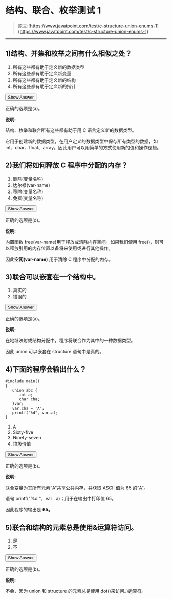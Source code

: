 # 结构、联合、枚举测试 1

> 原文:[https://www.javatpoint.com/test/c-structure-union-enums-1](https://www.javatpoint.com/test/c-structure-union-enums-1)

* * *

## 1)结构、并集和枚举之间有什么相似之处？

1.  所有这些都有助于定义新的数据类型
2.  所有这些都有助于定义新变量
3.  所有这些都有助于定义新的结构
4.  所有这些都有助于定义新的指针

<button class="showanswer" onclick="showhide(1)">Show Answer</button>

正确的选项是(a)。

**说明:**

结构、枚举和联合所有这些都有助于用 C 语言定义新的数据类型。

它用于创建新的数据类型，在用户定义的数据类型中保存所有类型的数据，如 int、char、float、array。因此用户可以用简单的方式使用新的值和操作逻辑。

## 2)我们将如何释放 C 程序中分配的内存？

1.  删除(变量名称)
2.  达尔禄(var-name)
3.  移除(变量名称)
4.  免费(变量名称)

<button class="showanswer" onclick="showhide(2)">Show Answer</button>

正确的选项是(d)。

**说明:**

内置函数 free(var-name)用于释放或清除内存空间。如果我们使用 free()，则可以释放引用的内存位置以备将来使用或进行其他操作。

因此**空闲(var-name)** 用于清除 C 程序中分配的内存。

## 3)联合可以嵌套在一个结构中。

1.  真实的
2.  错误的

<button class="showanswer" onclick="showhide(3)">Show Answer</button>

正确的选项是(a)。

**说明:**

在地址映射或结构分配中，程序将联合作为其中的一种数据类型。

因此 union 可以嵌套在 structure 语句中是真的。

## 4)下面的程序会输出什么？

```
#include main()
{	
   union abc {
      int a;
      char cha;
   }var;
   var.cha = 'A';
   printf("%d", var.a);
} 
```

1.  A
2.  Sixty-five
3.  Ninety-seven
4.  垃圾价值

<button class="showanswer" onclick="showhide(4)">Show Answer</button>

正确的选项是(b)。

**说明:**

联合变量为其所有元素“A”共享公共内存，并获取 ASCII 值为 65 的“A”。

语句 printf("%d "，var . a)；用于在输出中打印值 65。

因此程序的输出是 **65。**

## 5)联合和结构的元素总是使用&运算符访问。

1.  是
2.  不

<button class="showanswer" onclick="showhide(5)">Show Answer</button>

正确的选项是(b)。

**说明:**

不会，因为 union 和 structure 的元素总是使用 dot()来访问。)运算符。